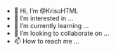 - 👋 Hi, I’m @KrisuHTML
- 👀 I’m interested in ...
- 🌱 I’m currently learning ...
- 💞️ I’m looking to collaborate on ...
- 📫 How to reach me ...

<!---
KrisuHTML/KrisuHTML is a ✨ special ✨ repository because its `README.md` (this file) appears on your GitHub profile.
You can click the Preview link to take a look at your changes.
--->

